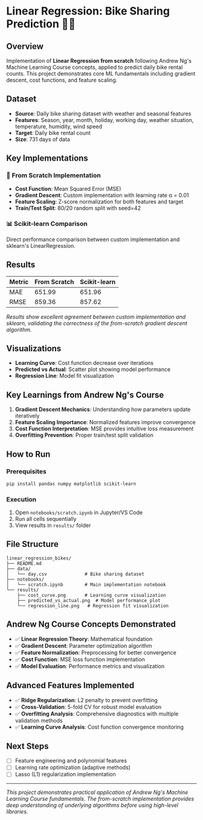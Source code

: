 # Linear Regression: Bike Sharing Prediction 🚴‍♂️

## Overview
Implementation of **Linear Regression from scratch** following Andrew Ng's Machine Learning Course concepts, applied to predict daily bike rental counts. This project demonstrates core ML fundamentals including gradient descent, cost functions, and feature scaling.

## Dataset
- **Source**: Daily bike sharing dataset with weather and seasonal features
- **Features**: Season, year, month, holiday, working day, weather situation, temperature, humidity, wind speed
- **Target**: Daily bike rental count
- **Size**: 731 days of data

## Key Implementations

### 🔧 From Scratch Implementation
- **Cost Function**: Mean Squared Error (MSE)
- **Gradient Descent**: Custom implementation with learning rate α = 0.01
- **Feature Scaling**: Z-score normalization for both features and target
- **Train/Test Split**: 80/20 random split with seed=42

### 📊 Scikit-learn Comparison
Direct performance comparison between custom implementation and sklearn's LinearRegression.

## Results

| Metric | From Scratch | Scikit-learn |
|--------|-------------|--------------|
| MAE    | 651.99 | 651.96 |
| RMSE   | 859.36 | 857.62 |

*Results show excellent agreement between custom implementation and sklearn, validating the correctness of the from-scratch gradient descent algorithm.*

## Visualizations
- **Learning Curve**: Cost function decrease over iterations
- **Predicted vs Actual**: Scatter plot showing model performance
- **Regression Line**: Model fit visualization

## Key Learnings from Andrew Ng's Course
1. **Gradient Descent Mechanics**: Understanding how parameters update iteratively
2. **Feature Scaling Importance**: Normalized features improve convergence
3. **Cost Function Interpretation**: MSE provides intuitive loss measurement
4. **Overfitting Prevention**: Proper train/test split validation

## How to Run

### Prerequisites
```bash
pip install pandas numpy matplotlib scikit-learn
```

### Execution
1. Open `notebooks/scratch.ipynb` in Jupyter/VS Code
2. Run all cells sequentially
3. View results in `results/` folder

## File Structure
```
linear_regression_bikes/
├── README.md
├── data/
│   └── day.csv              # Bike sharing dataset
├── notebooks/
│   └── scratch.ipynb        # Main implementation notebook
└── results/
    ├── cost_curve.png       # Learning curve visualization
    ├── predicted_vs_actual.png  # Model performance plot
    └── regression_line.png   # Regression fit visualization
```

## Andrew Ng Course Concepts Demonstrated
- ✅ **Linear Regression Theory**: Mathematical foundation
- ✅ **Gradient Descent**: Parameter optimization algorithm
- ✅ **Feature Normalization**: Preprocessing for better convergence
- ✅ **Cost Function**: MSE loss function implementation
- ✅ **Model Evaluation**: Performance metrics and visualization

## Advanced Features Implemented

- ✅ **Ridge Regularization**: L2 penalty to prevent overfitting
- ✅ **Cross-Validation**: 5-fold CV for robust model evaluation  
- ✅ **Overfitting Analysis**: Comprehensive diagnostics with multiple validation methods
- ✅ **Learning Curve Analysis**: Cost function convergence monitoring

## Next Steps

- [ ] Feature engineering and polynomial features
- [ ] Learning rate optimization (adaptive methods)
- [ ] Lasso (L1) regularization implementation

---
*This project demonstrates practical application of Andrew Ng's Machine Learning Course fundamentals. The from-scratch implementation provides deep understanding of underlying algorithms before using high-level libraries.*
